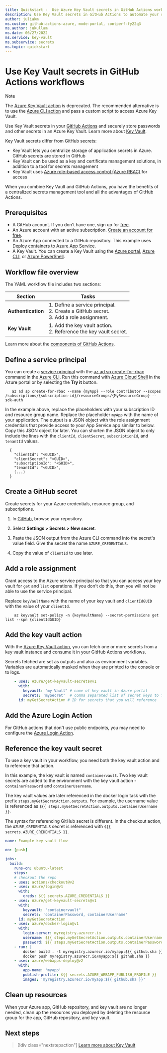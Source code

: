 ```yaml
---
title: Quickstart -  Use Azure Key Vault secrets in GitHub Actions workflows
description: Use Key Vault secrets in GitHub Actions to automate your software development workflows
author: juliakm
ms.custom: github-actions-azure, mode-portal, contperf-fy22q3
ms.author: jukullam
ms.date: 06/27/2022
ms.service: key-vault
ms.subservice: secrets
ms.topic: quickstart
---
```


# Use Key Vault secrets in GitHub Actions workflows

> [!NOTE]
> The [Azure Key Vault action](https://github.com/Azure/get-keyvault-secrets) is deprecated. The recommended alternative is to use the [Azure CLI action](https://github.com/Azure/cli) and pass a custom script to access Azure Key Vault.

Use Key Vault secrets in your [GitHub Actions](https://help.github.com/en/articles/about-github-actions) and securely store passwords and other secrets in an Azure Key Vault. Learn more about [Key Vault](/azure/key-vault/general/overview).

Key Vault secrets differ from GitHub secrets:

- Key Vault lets you centralize storage of application secrets in Azure. GitHub secrets are stored in GitHub
- Key Vault can be used as a key and certificate management solutions, in addition to a tool for secrets management
- Key Vault uses [Azure role-based access control (Azure RBAC)](/azure/key-vault/general/rbac-guide) for access

When you combine Key Vault and GitHub Actions, you have the benefits of a centralized secrets management tool and all the advantages of GitHub Actions. 

## Prerequisites 
- A GitHub account. If you don't have one, sign up for [free](https://github.com/join).  
- An Azure account with an active subscription. [Create an account for free](https://azure.microsoft.com/free/?WT.mc_id=A261C142F).
- An Azure App connected to a GitHub repository. This example uses [Deploy containers to Azure App Service](../javascript/tutorial/tutorial-vscode-docker-node/tutorial-vscode-docker-node-01.md). 
- A Key Vault.  You can create a Key Vault using the [Azure portal](/azure/key-vault/secrets/quick-create-portal), [Azure CLI](/azure/key-vault/secrets/quick-create-cli), or [Azure PowerShell](/azure/key-vault/secrets/quick-create-powershell).

## Workflow file overview

The YAML workflow file includes two sections: 

|Section  |Tasks  |
|---------|---------|
|**Authentication** | 1. Define a service principal. <br /> 2. Create a GitHub secret. <br /> 3. Add a role assignment. |
|**Key Vault** | 1. Add the key vault action. <br /> 2. Reference the key vault secret. |

Learn more about the [components of GitHub Actions](https://docs.github.com/en/actions/learn-github-actions/understanding-github-actions).

## Define a service principal

You can create a [service principal](/azure/active-directory/develop/app-objects-and-service-principals#service-principal-object) with the [az ad sp create-for-rbac](/cli/azure/ad/sp#az-ad-sp-create-for-rbac) command in the [Azure CLI](/cli/azure/). Run this command with [Azure Cloud Shell](https://shell.azure.com/) in the Azure portal or by selecting the **Try it** button.

```azurecli-interactive
   az ad sp create-for-rbac --name {myApp} --role contributor --scopes /subscriptions/{subscription-id}/resourceGroups/{MyResourceGroup} --sdk-auth
```

In the example above, replace the placeholders with your subscription ID and resource group name. Replace the placeholder `myApp` with the name of your application. The output is a JSON object with the role assignment credentials that provide access to your App Service app similar to below. Copy this JSON object for later. You can shorten the JSON object to only include the lines with the `clientId`, `clientSecret`, `subscriptionId`, and `tenantId` values.

```output 
  {
    "clientId": "<GUID>",
    "clientSecret": "<GUID>",
    "subscriptionId": "<GUID>",
    "tenantId": "<GUID>",
    (...)
  }
```

## Create a GitHub secret

Create secrets for your Azure credentials, resource group, and subscriptions. 

1. In [GitHub](https://github.com/), browse your repository.

1. Select **Settings > Secrets > New secret**.

1. Paste the JSON output from the Azure CLI command into the secret's value field. Give the secret the name `AZURE_CREDENTIALS`.

1. Copy the value of `clientId` to use later. 

## Add a role assignment 
 
Grant access to the Azure service principal so that you can access your key vault for `get` and `list` operations. If you don't do this, then you will not be able to use the service principal.

Replace `keyVaultName` with the name of your key vault and `clientIdGUID` with the value of your `clientId`. 

```azurecli-interactive
    az keyvault set-policy -n {keyVaultName} --secret-permissions get list --spn {clientIdGUID}
```

## Add the key vault action

With the [Azure Key Vault action](https://github.com/Azure/get-keyvault-secrets), you can fetch one or more secrets from a key vault instance and consume it in your GitHub Actions workflows.

Secrets fetched are set as outputs and also as environment variables. Variables are automatically masked when they are printed to the console or to logs.

```yaml
    - uses: Azure/get-keyvault-secrets@v1
      with:
        keyvault: "my Vault" # name of key vault in Azure portal
        secrets: 'mySecret'  # comma separated list of secret keys to fetch from key vault 
      id: myGetSecretAction # ID for secrets that you will reference
```
## Add the Azure Login Action

For GitHub actions that don't use public endpoints, you may need to configure the [Azure Login Action](connect-from-azure.md?tabs=azure-cli%2Cwindows#use-the-azure-login-action).

## Reference the key vault secret

To use a key vault in your workflow, you need both the key vault action and to reference that action. 

In this example, the key vault is named `containervault`. Two key vault secrets are added to the environment with the key vault action - `containerPassword` and `containerUsername`. 

The key vault values are later referenced in the docker login task with the prefix `steps.myGetSecretAction.outputs`. For example, the username value is referenced as `${{ steps.myGetSecretAction.outputs.containerUsername }}`. 

The syntax for referencing GitHub secret is different. In the checkout action, the `AZURE_CREDENTIALS` secret is referenced with `${{ secrets.AZURE_CREDENTIALS }}`.

```yaml
name: Example key vault flow

on: [push]

jobs:
  build:
    runs-on: ubuntu-latest
    steps:
    # checkout the repo
    - uses: actions/checkout@v2
    - uses: Azure/login@v1
      with:
        creds: ${{ secrets.AZURE_CREDENTIALS }}
    - uses: Azure/get-keyvault-secrets@v1
      with: 
        keyvault: "containervault"
        secrets: 'containerPassword, containerUsername'
      id: myGetSecretAction
    - uses: azure/docker-login@v1
      with:
        login-server: myregistry.azurecr.io
        username: ${{ steps.myGetSecretAction.outputs.containerUsername }}
        password: ${{ steps.myGetSecretAction.outputs.containerPassword }}
    - run: |
        docker build . -t myregistry.azurecr.io/myapp:${{ github.sha }}
        docker push myregistry.azurecr.io/myapp:${{ github.sha }}     
    - uses: azure/webapps-deploy@v2
      with:
        app-name: 'myapp'
        publish-profile: ${{ secrets.AZURE_WEBAPP_PUBLISH_PROFILE }}
        images: 'myregistry.azurecr.io/myapp:${{ github.sha }}'
```

## Clean up resources

When your Azure app, GitHub repository, and key vault are no longer needed, clean up the resources you deployed by deleting the resource group for the app, GitHub repository, and key vault.

## Next steps

> [!div class="nextstepaction"]
> [Learn more about Key Vault](/azure/key-vault/general/overview)
